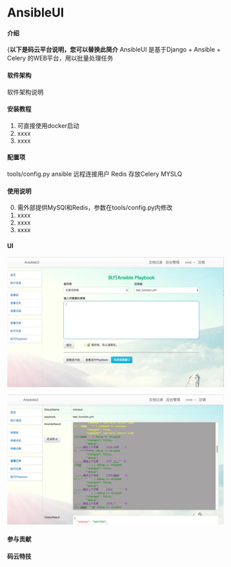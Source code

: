 # AnsibleUI

#### 介绍
{**以下是码云平台说明，您可以替换此简介**
AnsibleUI 是基于Django + Ansible + Celery 的WEB平台，用以批量处理任务

#### 软件架构
软件架构说明


#### 安装教程

1. 可直接使用docker启动
2. xxxx
3. xxxx

#### 配置项
tools/config.py
    ansible 远程连接用户
    Redis 存放Celery
    MYSLQ

#### 使用说明
0. 需外部提供MySQl和Redis，参数在tools/config.py内修改
1. xxxx
2. xxxx
3. xxxx

#### UI

![](tmp/images/playbook.png)



![](tmp/images/task_result.png)





#### 参与贡献




#### 码云特技